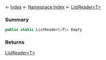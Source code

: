 ← [Index](Api-Index) ← [Namespace Index](Namespace-Index) ← [ListReader\<T\>](VRage.Collections.ListReader`1)

### Summary

```csharp
public static ListReader\<T\> Empty
```

### Returns

[ListReader\<T\>](VRage.Collections.ListReader`1)

